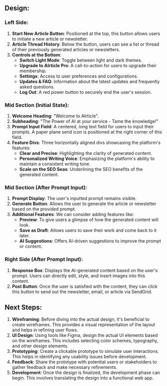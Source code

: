 ## Design:

### Left Side:
1. **Start New Article Button**: Positioned at the top, this button allows users to initiate a new article or newsletter.
2. **Article Thread History**: Below the button, users can see a list or thread of their previously generated articles or newsletters.
3. **Controls at the Bottom**: 
   - **Switch Light Mode**: Toggle between light and dark themes.
   - **Upgrade to AIrticle Pro**: A call-to-action for users to upgrade their membership.
   - **Settings**: Access to user preferences and configurations.
   - **Updates & FAQ**: Information about the latest updates and frequently asked questions.
   - **Log Out**: A red power button to securely end the user's session.

### Mid Section (Initial State):
1. **Welcome Heading**: "Welcome to AIrticle".
2. **Subheading**: "The Power of AI at your service - Tame the knowledge!"
3. **Prompt Input Field**: A centered, long text field for users to input their prompts. A paper plane send icon is positioned at the right corner of this field.
4. **Feature Divs**: Three horizontally aligned divs showcasing the platform's features:
   - **Clear and Precise**: Highlighting the clarity of generated content.
   - **Personalized Writing Voice**: Emphasizing the platform's ability to maintain a consistent writing tone.
   - **Scale on the SEO Seas**: Underlining the SEO benefits of the generated content.

### Mid Section (After Prompt Input):
1. **Prompt Display**: The user's inputted prompt remains visible.
2. **Generate Button**: Allows the user to generate the article or newsletter based on the provided prompt.
3. **Additional Features**: We can consider adding features like:
   - **Preview**: To give users a glimpse of how the generated content will look.
   - **Save as Draft**: Allows users to save their work and come back to it later.
   - **AI Suggestions**: Offers AI-driven suggestions to improve the prompt or content.

### Right Side (After Prompt Input):
1. **Response Box**: Displays the AI-generated content based on the user's prompt. Users can directly edit, style, and insert images into this content.
2. **Post Button**: Once the user is satisfied with the content, they can click this button to send out the newsletter, email, or article via SendGrid.

## Next Steps:

1. **Wireframing**: Before diving into the actual design, it's beneficial to create wireframes. This provides a visual representation of the layout and helps in refining user flows.
2. **UI Design**: Using tools like Figma, design the actual UI elements based on the wireframes. This includes selecting color schemes, typography, and other design elements.
3. **Prototyping**: Create a clickable prototype to simulate user interactions. This helps in identifying any usability issues before development.
4. **Feedback**: Share the prototype with potential users or stakeholders to gather feedback and make necessary refinements.
5. **Development**: Once the design is finalized, the development phase can begin. This involves translating the design into a functional web app.
